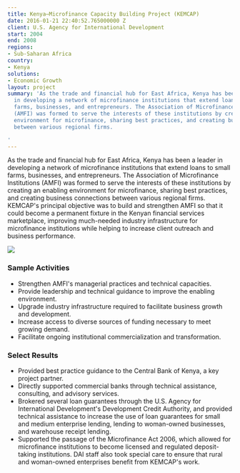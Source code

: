 ```yaml
---
title: Kenya—Microfinance Capacity Building Project (KEMCAP)
date: 2016-01-21 22:40:52.765000000 Z
client: U.S. Agency for International Development
start: 2004
end: 2008
regions:
- Sub-Saharan Africa
country:
- Kenya
solutions:
- Economic Growth
layout: project
summary: 'As the trade and financial hub for East Africa, Kenya has been a leader
  in developing a network of microfinance institutions that extend loans to small
  farms, businesses, and entrepreneurs. The Association of Microfinance Institutions
  (AMFI) was formed to serve the interests of these institutions by creating an enabling
  environment for microfinance, sharing best practices, and creating business connections
  between various regional firms.

'
---
```


As the trade and financial hub for East Africa, Kenya has been a leader in developing a network of microfinance institutions that extend loans to small farms, businesses, and entrepreneurs. The Association of Microfinance Institutions (AMFI) was formed to serve the interests of these institutions by creating an enabling environment for microfinance, sharing best practices, and creating business connections between various regional firms. KEMCAP's principal objective was to build and strengthen AMFI so that it could become a permanent fixture in the Kenyan financial services marketplace, improving much-needed industry infrastructure for microfinance institutions while helping to increase client outreach and business performance.

![][1]

###  Sample Activities

* Strengthen AMFI's managerial practices and technical capacities.
* Provide leadership and technical guidance to improve the enabling environment.
* Upgrade industry infrastructure required to facilitate business growth and development.
* Increase access to diverse sources of funding necessary to meet growing demand.
* Facilitate ongoing institutional commercialization and transformation.

###  Select Results

* Provided best practice guidance to the Central Bank of Kenya, a key project partner.
* Directly supported commercial banks through technical assistance, consulting, and advisory services.
* Brokered several loan guarantees through the U.S. Agency for International Development's Development Credit Authority, and provided technical assistance to increase the use of loan guarantees for small and medium enterprise lending, lending to woman-owned businesses, and warehouse receipt lending.
* Supported the passage of the Microfinance Act 2006, which allowed for microfinance institutions to become licensed and regulated deposit-taking institutions. DAI staff also took special care to ensure that rural and woman-owned enterprises benefit from KEMCAP's work.

[1]: /assets/images/projects/KenyaKEMCAP.jpg
